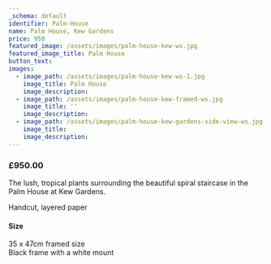 ```yaml
---
_schema: default
identifier: Palm-House
name: Palm House, Kew Gardens
price: 950
featured_image: /assets/images/palm-house-kew-ws.jpg
featured_image_title: Palm House
button_text:
images:
  - image_path: /assets/images/palm-house-kew-ws-1.jpg
    image_title: Palm House
    image_description:
  - image_path: /assets/images/palm-house-kew-framed-ws.jpg
    image_title: ''
    image_description:
  - image_path: /assets/images/palm-house-kew-gardens-side-view-ws.jpg
    image_title:
    image_description:
---
```

### **£950.00**

The lush, tropical plants surrounding the beautiful spiral staircase in the Palm House at Kew Gardens.

Handcut, layered paper

#### Size

35 x 47cm framed size<br>Black frame with a white mount